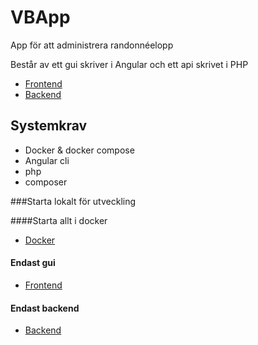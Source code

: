 # VBApp
App för att administrera randonnéelopp


  Består av ett gui skriver i Angular och ett api skrivet i PHP

* [Frontend](frontend/README.md)
* [Backend](api/README.md)

## Systemkrav
    
 - Docker & docker compose
 - Angular cli
 - php
 - composer
 
###Starta lokalt för utveckling

####Starta allt i docker
* [Docker](docker/README.md)
       
#### Endast gui
* [Frontend](frontend/README.md)
#### Endast backend
* [Backend](api/README.md)